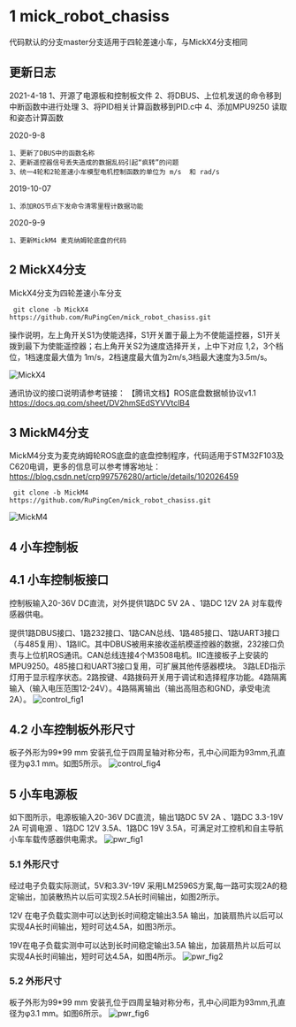 # 1 mick_robot_chasiss
代码默认的分支master分支适用于四轮差速小车，与MickX4分支相同

## 更新日志
2021-4-18
	1、开源了电源板和控制板文件
	2、将DBUS、上位机发送的命令移到中断函数中进行处理
	3、将PID相关计算函数移到PID.c中
	4、添加MPU9250 读取和姿态计算函数 
	
2020-9-8

	1、更新了DBUS中的函数名称
	2、更新遥控器信号丢失造成的数据乱码引起“疯转”的问题
	3、统一4轮和2轮差速小车模型电机控制函数的单位为 m/s  和 rad/s 
 
 2019-10-07
 
	1、添加ROS节点下发命令清零里程计数据功能
 
 2020-9-9 
 
	1、更新MickM4 麦克纳姆轮底盘的代码
	
## 2 MickX4分支
MickX4分支为四轮差速小车分支

```
 git clone -b MickX4 https://github.com/RuPingCen/mick_robot_chasiss.git
```

操作说明，左上角开关S1为使能选择，S1开关置于最上为不使能遥控器，S1开关拨到最下为使能遥控器；右上角开关S2为速度选择开关，上中下对应 1,2，3个档位，1档速度最大值为 1m/s，2档速度最大值为2m/s,3档最大速度为3.5m/s。
        
![MickX4](https://github.com/RuPingCen/mick_robot_chasiss/raw/master/Reference/mickx4.png)

通讯协议的接口说明请参考链接： 【腾讯文档】ROS底盘数据帧协议v1.1
https://docs.qq.com/sheet/DV2hmSEdSYVVtclB4

## 3 MickM4分支
MickM4分支为麦克纳姆轮ROS底盘的底盘控制程序，代码适用于STM32F103及C620电调，更多的信息可以参考博客地址：https://blog.csdn.net/crp997576280/article/details/102026459

```
 git clone -b MickM4 https://github.com/RuPingCen/mick_robot_chasiss.git
```
![MickM4](https://github.com/RuPingCen/mick_robot_chasiss/raw/master/Reference/MickM4.png)

## 4 小车控制板

## 4.1 小车控制板接口
控制板输入20-36V DC直流，对外提供1路DC 5V 2A 、1路DC 12V 2A 对车载传感器供电。

提供1路DBUS接口、1路232接口、1路CAN总线、1路485接口、1路UART3接口（与485复用）、1路IIC。其中DBUS被用来接收遥航模遥控器的数据，232接口负责与上位机ROS通讯。CAN总线连接4个M3508电机。IIC连接板子上安装的MPU9250。485接口和UART3接口复用，可扩展其他传感器模块。
3路LED指示灯用于显示程序状态。2路按键、4路拨码开关用于调试和选择程序功能。4路隔离输入（输入电压范围12-24V）。4路隔离输出（输出高阻态和GND，承受电流2A）。
![control_fig1](https://github.com/RuPingCen/mick_robot_chasiss/raw/master/Reference/control_fig1.png)

## 4.2 小车控制板外形尺寸
板子外形为99*99 mm 安装孔位于四周呈轴对称分布，孔中心间距为93mm,孔直径为φ3.1 mm。如图5所示。
![control_fig4](https://github.com/RuPingCen/mick_robot_chasiss/raw/master/Reference/control_fig4.png)


## 5 小车电源板
如下图所示，电源板输入20-36V DC直流，输出1路DC 5V 2A 、1路DC 3.3-19V 2A 可调电源 、1路DC 12V 3.5A、1路DC 19V 3.5A，可满足对工控机和自主导航小车车载传感器供电需求。
![pwr_fig1](https://github.com/RuPingCen/mick_robot_chasiss/raw/master/Reference/pwr_fig1.png)

### 5.1 外形尺寸
经过电子负载实际测试，5V和3.3V-19V 采用LM2596S方案,每一路可实现2A的稳定输出，加装散热片以后可实现2.5A长时间输出，如图2所示。

12V 在电子负载实测中可以达到长时间稳定输出3.5A 输出，加装扇热片以后可以实现4A长时间输出，短时可达4.5A，如图3所示。

19V在电子负载实测中可以达到长时间稳定输出3.5A 输出，加装扇热片以后可以实现4A长时间输出，短时可达4.5A，如图4所示。
![pwr_fig2](https://github.com/RuPingCen/mick_robot_chasiss/raw/master/Reference/pwr_fig2.png)

### 5.2 外形尺寸
板子外形为99*99 mm 安装孔位于四周呈轴对称分布，孔中心间距为93mm,孔直径为φ3.1 mm。如图6所示。
![pwr_fig6](https://github.com/RuPingCen/mick_robot_chasiss/raw/master/Reference/pwr_fig6.png)